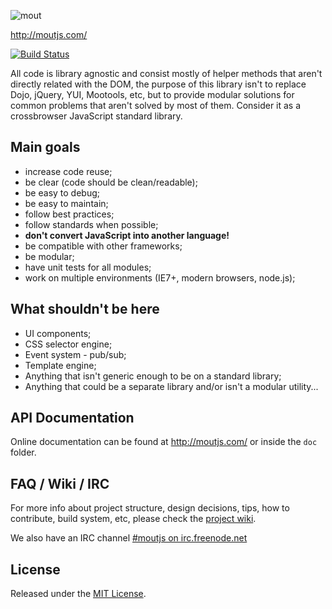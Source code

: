 ![mout](http://moutjs.com/logo.png "Modular JavaScript Utilties")

http://moutjs.com/

[![Build Status](https://travis-ci.org/mout/mout.svg?branch=master)](https://travis-ci.org/mout/mout)

All code is library agnostic and consist mostly of helper methods that aren't
directly related with the DOM, the purpose of this library isn't to replace
Dojo, jQuery, YUI, Mootools, etc, but to provide modular solutions for common
problems that aren't solved by most of them. Consider it as a crossbrowser
JavaScript standard library.



## Main goals ##

 - increase code reuse;
 - be clear (code should be clean/readable);
 - be easy to debug;
 - be easy to maintain;
 - follow best practices;
 - follow standards when possible;
 - **don't convert JavaScript into another language!**
 - be compatible with other frameworks;
 - be modular;
 - have unit tests for all modules;
 - work on multiple environments (IE7+, modern browsers, node.js);



## What shouldn't be here ##

 - UI components;
 - CSS selector engine;
 - Event system - pub/sub;
 - Template engine;
 - Anything that isn't generic enough to be on a standard library;
 - Anything that could be a separate library and/or isn't a modular utility...



## API Documentation ##

Online documentation can be found at http://moutjs.com/ or inside the
`doc` folder.



## FAQ / Wiki / IRC ##

For more info about project structure, design decisions, tips, how to
contribute, build system, etc, please check the [project
wiki](https://github.com/mout/mout/wiki).

We also have an IRC channel [#moutjs on
irc.freenode.net](http://webchat.freenode.net/?channels=moutjs)



## License ##

Released under the [MIT License](http://www.opensource.org/licenses/mit-license.php).

